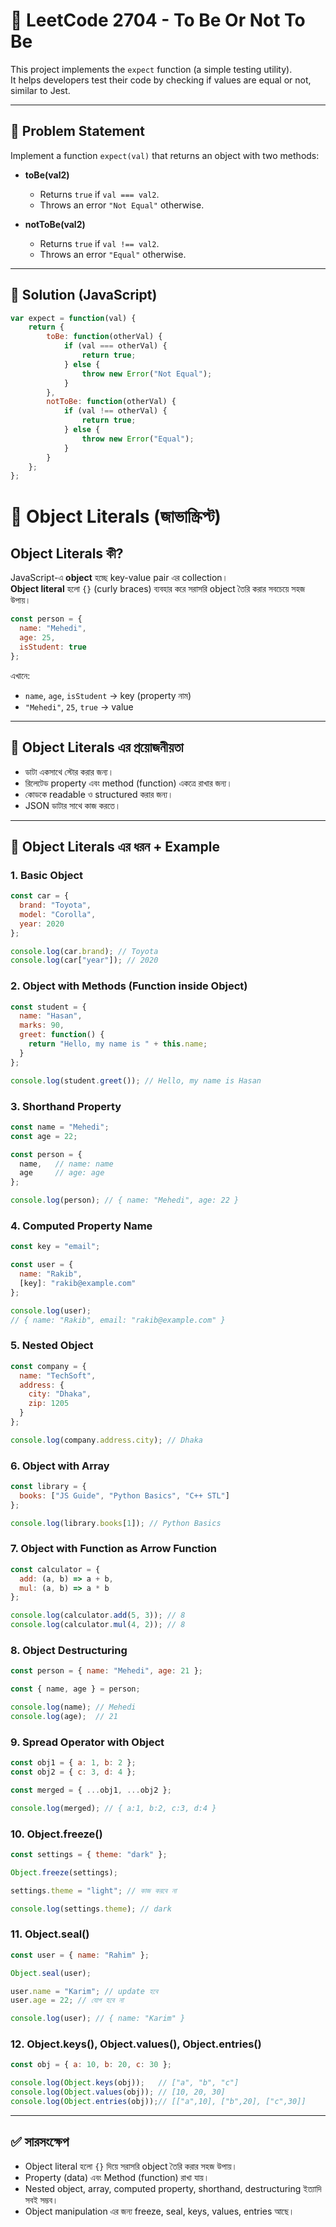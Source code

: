 # 🧪 LeetCode 2704 - To Be Or Not To Be

This project implements the `expect` function (a simple testing utility).  
It helps developers test their code by checking if values are equal or not, similar to Jest.

---

## 📌 Problem Statement

Implement a function `expect(val)` that returns an object with two methods:

- **toBe(val2)**  
  - Returns `true` if `val === val2`.  
  - Throws an error `"Not Equal"` otherwise.  

- **notToBe(val2)**  
  - Returns `true` if `val !== val2`.  
  - Throws an error `"Equal"` otherwise.  

---

## 🚀 Solution (JavaScript)

```javascript
var expect = function(val) {
    return {
        toBe: function(otherVal) {
            if (val === otherVal) {
                return true;
            } else {
                throw new Error("Not Equal");
            }
        },
        notToBe: function(otherVal) {
            if (val !== otherVal) {
                return true;
            } else {
                throw new Error("Equal");
            }
        }
    };
};

```
# 🔹 Object Literals (জাভাস্ক্রিপ্ট)

## Object Literals কী?

JavaScript-এ **object** হচ্ছে key-value pair এর collection।  
**Object literal** হলো `{}` (curly braces) ব্যবহার করে সরাসরি object তৈরি করার সবচেয়ে সহজ উপায়।  

```js
const person = {
  name: "Mehedi",
  age: 25,
  isStudent: true
};
```

এখানে:  
- `name`, `age`, `isStudent` → key (property নাম)  
- `"Mehedi"`, `25`, `true` → value  

---

## 🔹 Object Literals এর প্রয়োজনীয়তা

- ডাটা একসাথে স্টোর করার জন্য।  
- রিলেটেড property এবং method (function) একত্রে রাখার জন্য।  
- কোডকে readable ও structured করার জন্য।  
- JSON ডাটার সাথে কাজ করতে।  

---

## 🔹 Object Literals এর ধরন + Example  

### 1. Basic Object
```js
const car = {
  brand: "Toyota",
  model: "Corolla",
  year: 2020
};

console.log(car.brand); // Toyota
console.log(car["year"]); // 2020
```

### 2. Object with Methods (Function inside Object)
```js
const student = {
  name: "Hasan",
  marks: 90,
  greet: function() {
    return "Hello, my name is " + this.name;
  }
};

console.log(student.greet()); // Hello, my name is Hasan
```

### 3. Shorthand Property
```js
const name = "Mehedi";
const age = 22;

const person = {
  name,   // name: name
  age     // age: age
};

console.log(person); // { name: "Mehedi", age: 22 }
```

### 4. Computed Property Name
```js
const key = "email";

const user = {
  name: "Rakib",
  [key]: "rakib@example.com"
};

console.log(user);
// { name: "Rakib", email: "rakib@example.com" }
```

### 5. Nested Object
```js
const company = {
  name: "TechSoft",
  address: {
    city: "Dhaka",
    zip: 1205
  }
};

console.log(company.address.city); // Dhaka
```

### 6. Object with Array
```js
const library = {
  books: ["JS Guide", "Python Basics", "C++ STL"]
};

console.log(library.books[1]); // Python Basics
```

### 7. Object with Function as Arrow Function
```js
const calculator = {
  add: (a, b) => a + b,
  mul: (a, b) => a * b
};

console.log(calculator.add(5, 3)); // 8
console.log(calculator.mul(4, 2)); // 8
```

### 8. Object Destructuring
```js
const person = { name: "Mehedi", age: 21 };

const { name, age } = person;

console.log(name); // Mehedi
console.log(age);  // 21
```

### 9. Spread Operator with Object
```js
const obj1 = { a: 1, b: 2 };
const obj2 = { c: 3, d: 4 };

const merged = { ...obj1, ...obj2 };

console.log(merged); // { a:1, b:2, c:3, d:4 }
```

### 10. Object.freeze()
```js
const settings = { theme: "dark" };

Object.freeze(settings);

settings.theme = "light"; // কাজ করবে না

console.log(settings.theme); // dark
```

### 11. Object.seal()
```js
const user = { name: "Rahim" };

Object.seal(user);

user.name = "Karim"; // update হবে
user.age = 22; // যোগ হবে না

console.log(user); // { name: "Karim" }
```

### 12. Object.keys(), Object.values(), Object.entries()
```js
const obj = { a: 10, b: 20, c: 30 };

console.log(Object.keys(obj));   // ["a", "b", "c"]
console.log(Object.values(obj)); // [10, 20, 30]
console.log(Object.entries(obj));// [["a",10], ["b",20], ["c",30]]
```

---

## ✅ সারসংক্ষেপ

- Object literal হলো `{}` দিয়ে সরাসরি object তৈরি করার সহজ উপায়।  
- Property (data) এবং Method (function) রাখা যায়।  
- Nested object, array, computed property, shorthand, destructuring ইত্যাদি সবই সম্ভব।  
- Object manipulation এর জন্য freeze, seal, keys, values, entries আছে।  
